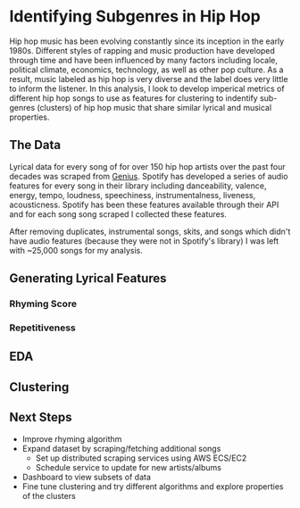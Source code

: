 # Identifying Subgenres in Hip Hop
 
Hip hop music has been evolving constantly since its inception in the early 1980s. Different styles of rapping and music production have developed through time and have been influenced by many factors including locale, political climate, economics, technology, as well as other pop culture. As a result, music labeled as hip hop is very diverse and the label does very little to inform  the listener. In this analysis, I look to develop imperical metrics of different hip hop songs to use as features for clustering to indentify sub-genres (clusters) of hip hop music that share similar lyrical and musical properties.  

## The Data
 
Lyrical data for every song of for over 150 hip hop artists over the past four decades was scraped from [Genius](http://genius.com). Spotify has developed a series of audio features for every song in their library including danceability, valence, energy, tempo, loudness, speechiness, instrumentalness, liveness, acousticness. Spotify has been these features available through their API and for each song song scraped I collected these features. 
 
After removing duplicates, instrumental songs, skits, and songs which didn't have audio features (because they were not in Spotify's library) I was left with ~25,000 songs for my analysis. 

## Generating Lyrical Features

### Rhyming Score

### Repetitiveness

## EDA 
 
## Clustering

## Next Steps 

- Improve rhyming algorithm
- Expand dataset by scraping/fetching additional songs
  - Set up distributed scraping services using AWS ECS/EC2
  - Schedule service to update for new artists/albums 
- Dashboard to view subsets of data 
- Fine tune clustering and try different algorithms and explore properties of the clusters
 
 
  
